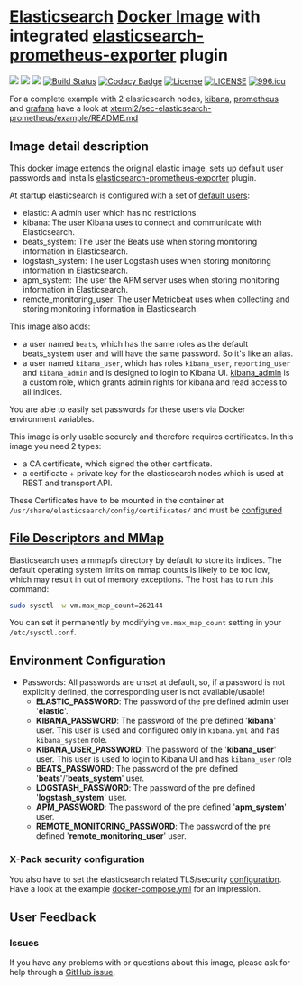 # [Elasticsearch](https://www.elastic.co/products/elasticsearch) [Docker Image](https://www.docker.elastic.co/) with integrated [elasticsearch-prometheus-exporter](https://github.com/vvanholl/elasticsearch-prometheus-exporter) plugin

[![](https://images.microbadger.com/badges/version/xtermi2/sec-elasticsearch-prometheus.svg)](https://microbadger.com/images/xtermi2/sec-elasticsearch-prometheus)
[![](https://images.microbadger.com/badges/image/xtermi2/sec-elasticsearch-prometheus.svg)](https://microbadger.com/images/xtermi2/sec-elasticsearch-prometheus)
[![](https://images.microbadger.com/badges/commit/xtermi2/sec-elasticsearch-prometheus.svg)](https://microbadger.com/images/xtermi2/sec-elasticsearch-prometheus)
[![Build Status](https://travis-ci.org/xtermi2/sec-elasticsearch-prometheus.svg?branch=master)](https://travis-ci.org/xtermi2/sec-elasticsearch-prometheus)
[![Codacy Badge](https://api.codacy.com/project/badge/Grade/796f8f4c83704979ab757e921c79c1ca)](https://www.codacy.com/manual/xtermi2/sec-elasticsearch-prometheus?utm_source=github.com&amp;utm_medium=referral&amp;utm_content=xtermi2/sec-elasticsearch-prometheus&amp;utm_campaign=Badge_Grade)
[![License](https://img.shields.io/badge/License-Apache%202.0-blue.svg)](https://opensource.org/licenses/Apache-2.0)
[![LICENSE](https://img.shields.io/badge/license-Anti%20996-blue.svg)](https://github.com/996icu/996.ICU/blob/master/LICENSE)
[![996.icu](https://img.shields.io/badge/link-996.icu-red.svg)](https://996.icu)

For a complete example with 2 elasticsearch nodes, [kibana](https://www.elastic.co/products/kibana), 
[prometheus](https://prometheus.io) and [grafana](https://grafana.com) have a look at
 [xtermi2/sec-elasticsearch-prometheus/example/README.md](https://github.com/xtermi2/sec-elasticsearch-prometheus/tree/master/example)

## Image detail description

This docker image extends the original elastic image, sets up default user passwords and installs [elasticsearch-prometheus-exporter](https://github.com/vvanholl/elasticsearch-prometheus-exporter) plugin. 

At startup elasticsearch is configured with a set of [default users](https://www.elastic.co/guide/en/elastic-stack-overview/current/built-in-users.html):

-   elastic: A admin user which has no restrictions
-   kibana: The user Kibana uses to connect and communicate with Elasticsearch.
-   beats_system: The user the Beats use when storing monitoring information in Elasticsearch.
-   logstash_system: The user Logstash uses when storing monitoring information in Elasticsearch.
-   apm_system: The user the APM server uses when storing monitoring information in Elasticsearch.
-   remote_monitoring_user: The user Metricbeat uses when collecting and storing monitoring information in Elasticsearch.

This image also adds:
 
-   a user named `beats`, which has the same roles as the default beats_system user and will have the same password. So it's like an alias.
-   a user named `kibana_user`, which has roles `kibana_user`, `reporting_user` and `kibana_admin` and is designed to login to Kibana UI.
    [kibana_admin](https://github.com/xtermi2/sec-elasticsearch-prometheus/tree/master/src/main/resources/config/roles.yml) is a custom role, which grants admin rights for kibana and read access to all indices.

You are able to easily set passwords for these users via Docker environment variables.

This image is only usable securely and therefore requires certificates. In this image you need 2 types:

-   a CA certificate, which signed the other certificate.
-   a certificate + private key for the elasticsearch nodes which is used at REST and transport API.

These Certificates have to be mounted in the container at `/usr/share/elasticsearch/config/certificates/` and must be [configured](#x-pack-security-configuration) 

## [File Descriptors and MMap](https://www.elastic.co/guide/en/elasticsearch/reference/current/vm-max-map-count.html)

Elasticsearch uses a mmapfs directory by default to store its indices. The default operating system limits on mmap counts is likely to be too low, which may result in out of memory exceptions.
The host has to run this command:

```bash
sudo sysctl -w vm.max_map_count=262144
```

You can set it permanently by modifying `vm.max_map_count` setting in your `/etc/sysctl.conf`.

## Environment Configuration

- Passwords: All passwords are unset at default, so, if a password is not explicitly defined, the corresponding user is not available/usable! 
  - **ELASTIC_PASSWORD**: The password of the pre defined admin user '**elastic**'.
  - **KIBANA_PASSWORD**: The password of the pre defined '**kibana**' user. This user is used and configured only in `kibana.yml` and has `kibana_system` role.
  - **KIBANA_USER_PASSWORD**: The password of the '**kibana_user**' user. This user is used to login to Kibana UI and has `kibana_user` role
  - **BEATS_PASSWORD**: The password of the pre defined '**beats**'/'**beats_system**' user.
  - **LOGSTASH_PASSWORD**: The password of the pre defined '**logstash_system**' user.
  - **APM_PASSWORD**: The password of the pre defined '**apm_system**' user.
  - **REMOTE_MONITORING_PASSWORD**: The password of the pre defined '**remote_monitoring_user**' user.

### X-Pack security configuration

You also have to set the elasticsearch related TLS/security [configuration](https://www.elastic.co/guide/en/elasticsearch/reference/current/security-settings.html).
Have a look at the example [docker-compose.yml](https://github.com/xtermi2/sec-elasticsearch-prometheus/tree/master/example/docker-compose.yml) for an impression.

## User Feedback

### Issues

If you have any problems with or questions about this image, please ask for help through a [GitHub issue](https://github.com/xtermi2/sec-elasticsearch-prometheus/issues).

